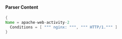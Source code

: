 #### Parser Content
```Java
{
Name = apache-web-activity-2
  Conditions = [ """ nginx: """, """ HTTP/1.""" ]
}
```